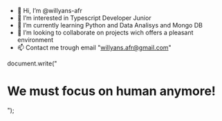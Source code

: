 - 👋 Hi, I’m @willyans-afr
- 👀 I’m interested in Typescript Developer Junior
- 🌱 I’m currently learning Python and Data Analisys and Mongo DB
- 💞️ I’m looking to collaborate on projects wich offers a pleasant environment
- 📫 Contact me trough email "willyans.afr@gmail.com"

document.write("<h1>We must focus on human anymore!</h1>");
